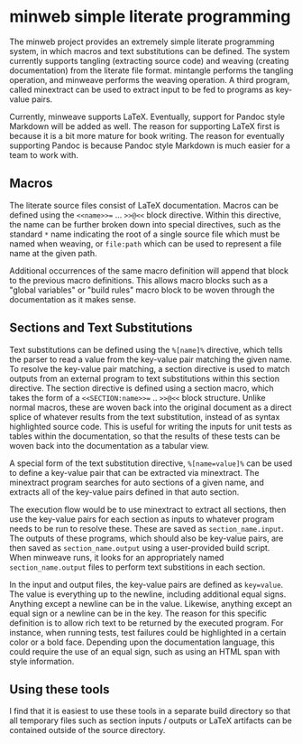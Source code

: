 minweb simple literate programming
==================================

The minweb project provides an extremely simple literate programming system, in
which macros and text substitutions can be defined.  The system currently
supports tangling (extracting source code) and weaving (creating documentation)
from the literate file format.  mintangle performs the tangling operation, and
minweave performs the weaving operation.  A third program, called minextract can
be used to extract input to be fed to programs as key-value pairs.

Currently, minweave supports LaTeX. Eventually, support for Pandoc style
Markdown will be added as well. The reason for supporting LaTeX first is because
it is a bit more mature for book writing.  The reason for eventually supporting
Pandoc is because Pandoc style Markdown is much easier for a team to work with.

Macros
------

The literate source files consist of LaTeX documentation.  Macros can be
defined using the `<<name>>=` ... `>>@<<` block directive.  Within this
directive, the name can be further broken down into special directives, such as
the standard `*` name indicating the root of a single source file which must be
named when weaving, or `file:path` which can be used to represent a file name at
the given path.

Additional occurrences of the same macro definition will append that block to
the previous macro definitions.  This allows macro blocks such as a "global
variables" or "build rules" macro block to be woven through the documentation as
it makes sense.

Sections and Text Substitutions
-------------------------------

Text substitutions can be defined using the `%[name]%` directive, which tells
the parser to read a value from the key-value pair matching the given name. To
resolve the key-value pair matching, a section directive is used to match
outputs from an external program to text substitutions within this section
directive.  The section directive is defined using a section macro, which takes
the form of a `<<SECTION:name>>=` .. `>>@<<` block structure.  Unlike normal
macros, these are woven back into the original document as a direct splice of
whatever results from the text substitution, instead of as syntax highlighted
source code. This is useful for writing the inputs for unit tests as tables
within the documentation, so that the results of these tests can be woven back
into the documentation as a tabular view.

A special form of the text substitution directive, `%[name=value]%` can be used
to define a key-value pair that can be extracted via minextract.  The minextract
program searches for auto sections of a given name, and extracts all of the
key-value pairs defined in that auto section.

The execution flow would be to use minextract to extract all sections, then use
the key-value pairs for each section as inputs to whatever program needs to be
run to resolve these.  These are saved as `section_name.input`. The outputs of
these programs, which should also be key-value pairs, are then saved as
`section_name.output` using a user-provided build script.  When minweave runs,
it looks for an appropriately named `section_name.output` files to perform text
substitions in each section.

In the input and output files, the key-value pairs are defined as `key=value`.
The value is everything up to the newline, including additional equal signs.
Anything except a newline can be in the value.  Likewise, anything except an
equal sign or a newline can be in the key.  The reason for this specific
definition is to allow rich text to be returned by the executed program.  For
instance, when running tests, test failures could be highlighted in a certain
color or a bold face.  Depending upon the documentation language, this could
require the use of an equal sign, such as using an HTML span with style
information.

Using these tools
-----------------

I find that it is easiest to use these tools in a separate build directory so
that all temporary files such as section inputs / outputs or LaTeX artifacts can
be contained outside of the source directory.
